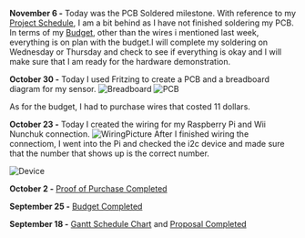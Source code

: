 
**November 6 -**
Today was the PCB Soldered milestone. With reference to my [Project Schedule](https://github.com/LeAndrew98/Wii-Nunchuk/blob/master/Documentation/CENG317%20Schedule.pdf), I am a bit behind as I have not finished soldering my PCB. In terms of my [Budget](https://github.com/LeAndrew98/Wii-Nunchuk/blob/master/Documentation/CENG317%20Budget.pdf), other than the wires i mentioned last week, everything is on plan with the budget.I will complete my soldering on Wednesday or Thursday and check to see if everything is okay and I will make sure that I am ready for the hardware demonstration.

**October 30 -**
Today I used Fritzing to create a PCB and a breadboard diagram for my sensor.
![Breadboard](https://github.com/LeAndrew98/Wii-Nunchuk/blob/master/Documentation/WiiNunchuk_bb.jpg)
![PCB](https://github.com/LeAndrew98/Wii-Nunchuk/blob/master/Documentation/WiiNunchuk_pcb.jpg)

As for the budget, I had to purchase wires that costed 11 dollars.

**October 23 -**
Today I created the wiring for my Raspberry Pi and Wii Nunchuk connection.
![WiringPicture](https://github.com/LeAndrew98/Wii-Nunchuk/blob/master/Documentation/Wiring.jpg)
After I finished wiring the connectiom, I went into the Pi and checked the i2c device and made sure that the number that shows up is the correct number.

![Device](https://github.com/LeAndrew98/Wii-Nunchuk/blob/master/Documentation/Device.JPG)


**October 2 -**
[Proof of Purchase Completed](https://github.com/LeAndrew98/Wii-Nunchuk/blob/master/Documentation/Proof%20of%20Payment.pdf)

**September 25 -** 
[Budget Completed](https://github.com/LeAndrew98/Wii-Nunchuk/blob/master/Documentation/CENG317%20Budget.pdf)

**September 18 -**
[Gantt Schedule Chart](https://github.com/LeAndrew98/Wii-Nunchuk/blob/master/Documentation/CENG317%20Schedule.pdf) and [Proposal Completed](https://github.com/LeAndrew98/Wii-Nunchuk/blob/master/Documentation/CENG317%20Proposal.pdf)
